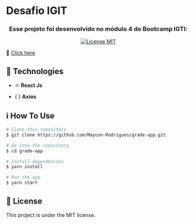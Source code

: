 # Desafio IGIT 

<h3  align="center"> Esse projeto foi desenvolvido no módulo 4 do Bootcamp IGTI:</h3>

<p align="center">
  <a href="https://opensource.org/licenses/MIT">
    <img src="https://img.shields.io/badge/License-MIT-blue.svg" alt="License MIT">
  </a>
</p>

:link: [Click here](https://grade-app-igti.herokuapp.com/grade)



## :rocket: Technologies

- ⚛️ **React Js**

- { } **Axios**

  


## :information_source: How To Use

```bash
# Clone this repository
$ git clone https://github.com/Maycon-Rodrigues/grade-app.git

# Go into the repository
$ cd grade-app

# Install dependencies
$ yarn install

# Run the app
$ yarn start
```



## :memo: License

This project is under the MIT license.


